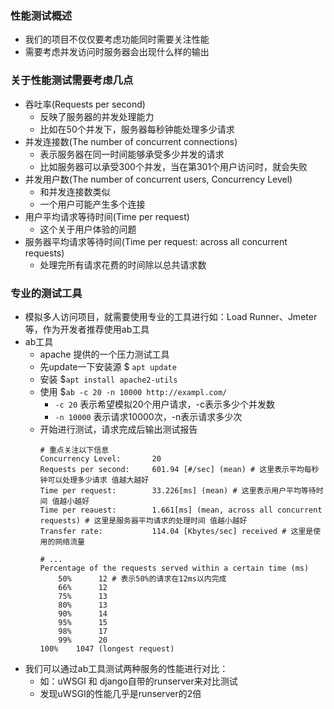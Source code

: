 ### 性能测试概述

- 我们的项目不仅仅要考虑功能同时需要关注性能
- 需要考虑并发访问时服务器会出现什么样的输出

### 关于性能测试需要考虑几点

- 吞吐率(Requests per second)
    * 反映了服务器的并发处理能力
    * 比如在50个并发下，服务器每秒钟能处理多少请求
- 并发连接数(The number of concurrent connections)
    * 表示服务器在同一时间能够承受多少并发的请求
    * 比如服务器可以承受300个并发，当在第301个用户访问时，就会失败
- 并发用户数(The number of concurrent users, Concurrency Level)
    * 和并发连接数类似
    * 一个用户可能产生多个连接
- 用户平均请求等待时间(Time per request)
    * 这个关于用户体验的问题
- 服务器平均请求等待时间(Time per request: across all concurrent requests)
    * 处理完所有请求花费的时间除以总共请求数

### 专业的测试工具

- 模拟多人访问项目，就需要使用专业的工具进行如：Load Runner、Jmeter等，作为开发者推荐使用ab工具
- ab工具
    * apache 提供的一个压力测试工具
    * 先update一下安装源 $ `apt update`
    * 安装 $`apt install apache2-utils`
    * 使用 $`ab -c 20 -n 10000 http://exampl.com/`
        * `-c 20` 表示希望模拟20个用户请求，-c表示多少个并发数
        * `-n 10000` 表示请求10000次，-n表示请求多少次
    * 开始进行测试，请求完成后输出测试报告
        ```shell
        # 重点关注以下信息
        Concurrency Level:       20
        Requests per second:     601.94 [#/sec] (mean) # 这里表示平均每秒钟可以处理多少请求 值越大越好
        Time per request:        33.226[ms] (mean) # 这里表示用户平均等待时间 值越小越好
        Time per reauest:        1.661[ms] (mean, across all concurrent requests) # 这里是服务器平均请求的处理时间 值越小越好
        Transfer rate:           114.04 [Kbytes/sec] received # 这里是使用的网络流量

        # ...
        Percentage of the requests served within a certain time (ms)
            50%      12 # 表示50%的请求在12ms以内完成
            66%      12
            75%      13
            80%      13
            90%      14
            95%      15
            98%      17
            99%      20
        100%    1047 (longest request)
        ```
- 我们可以通过ab工具测试两种服务的性能进行对比：
    * 如：uWSGI 和 django自带的runserver来对比测试
    * 发现uWSGI的性能几乎是runserver的2倍
